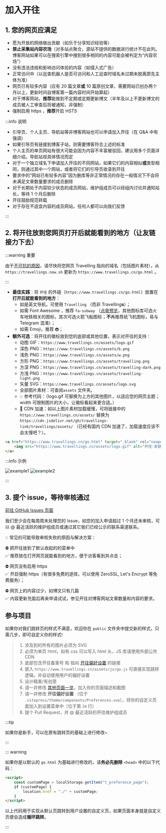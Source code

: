 # 加入开往

## 1. 您的网页应满足

- 愿为开放的网络做出贡献（如乐于分享知识经验等）
- **禁止采集站内容农场**（对多站点聚合，源站不提供的数据进行统计不在此列。博客网站如果可以在搜索引擎中搜到很多相同的内容可能会被判定为“内容农场”）
- 没有违法违规和影响访问体验的内容（如侵入式广告）
- 正常访问中（以巡查机器人是否可访问和人工巡查时域名未过期未脱离原先主体为准）
- 网页已有较多内容（应有 20 篇文章**或** 10 篇原创文章，需要网站已创办两个月以上，更新时间自博客第一篇内容时间开始算起）
- 对于博客网站，**推荐**能做到不定期或定期更新博文（半年及以上不更新博文的成员被人工审查后将被通知，非强制）
- 强制启用 https ，**推荐**开启 HSTS

:::info 说明

- 引导页、个人主页、导航站等非博客网站也可以申请加入开往（在 Q\&A 中有强调）
- 如果引导页有链接到博客子站，则需要博客符合上述的标准
- 个人主页的单页网站有很大可能会因为内容不丰富被驳回，建议用多个页面详细介绍。导航站视具体情况而定
- 对于一个独立域名下申请加入开往的不同网站，如果它们的内容相似**或**类型相同，则通过其中一个网站，或者将它们的引导页收录到开往
- 要求中的“网站已有较多内容”因为删库等非正常情况的存在一般情况下不会将未满足文章数量要求的成员删除
- 对于长期处于内容较少状态的成员网站，维护组成员可以经组内讨论并通知站长，等待 1 个月后删除
- 开往鼓励规范转载
- 对于存在不适宜内容的成员网站，任何人都可以向我们反馈

:::

## 2. 将开往放到您网页**打开后就能看到的地方**（让友链接力下去）

:::warning 重要

由于[不可抗的原因](https://github.com/travellings-link/travellings/issues/566)，请尽快将您网页 Travelling 指向的域名（包括图片素材），从 `https://travellings.now.sh` 更新为 `https://www.travellings.cn/go.html` 。

:::

- **最佳实践**：将 `开往` 的外链（`https://www.travellings.cn/go.html`）放置在**打开后就能看到的地方**：
  - 如是英文导航，可使用 `Travelling` （而非 Travelling**s**）；
  - 如需 Font Awesome ，推荐 `fa-subway` （[点我预览](https://fontawesome.com/icons/subway?style=solid)，其他图标库可选火车地铁相关的图标，其次可选火箭飞船图标；**不**再推荐纸飞机图标，易与 Telegram 混淆）；
  - 如需 Emoji，推荐 `🚇`；
- **额外可选**：将开往的徽标放到您的底部或其他位置，表示对开往的支持：
  - 动图 GIF：`https://www.travellings.cn/assets/logo.gif`
  - 深色 PNG：`https://www.travellings.cn/assets/b.png`
  - 浅色 PNG：`https://www.travellings.cn/assets/w.png`
  - 方形 PNG：`https://www.travellings.cn/assets/travelling.png`
  - 方深 PNG：`https://www.travellings.cn/assets/travelling-dark.png`
  - 方浅 PNG：`https://www.travellings.cn/assets/travelling-light.png`
  - 矢量 SVG：`https://www.travellings.cn/assets/logo.svg`
  - 全部图片素材：可查阅`assets` 文件夹。
  - 💡 参考代码：（logo.gif 可替换为上方的其他图片，以适应您的网页主题；width 可限制图片的大小，让徽标看起来更合适。）
  - 🚀 CDN 加速：如以上图片素材加载缓慢，可将链接中的 `https://www.travellings.cn/assets/` 替换为 `https://cdn.jsdelivr.net/gh/travellings-link/travellings/assets/` （已经有国内 CDN 加速了，加载速度应该不会太慢吧？）。

```html
<a href="https://www.travellings.cn/go.html" target="_blank" rel="noopener" title="开往-友链接力">
    <img src="https://www.travellings.cn/assets/logo.gif" alt="开往-友链接力" width="120">
</a>
```

:::info 示例

![example1](https://www.travellings.cn/assets/example1.png)
![example2](https://www.travellings.cn/assets/example2.png)

:::

## 3. 提个 issue，等待审核通过

[前往 GitHub Issues 页面](https://github.com/travellings-link/travellings/issues)

我们至少会在每周周末处理您的 Issue，如您的加入申请超过 1 个月还未审核，可以 @ 最近活跃的维护组成员或通过其它我们已经公示的联系渠道联系。

💡 常见的可能导致审核失败的原因与解决方案：

⛔ 把开往放到了默认收起的的菜单中\
✅ 推荐放在打开网页就能看到的地方，便于访客看到并点击；

⛔ 网页没有启用 https\
✅ 开启强制 https（有很多免费的途径，可以使用 ZeroSSL, Let's Encrypt 等免费服务）；

⛔ 网页上的内容过少，如博文只有几篇\
✅ 内容更新充盈后再来申请试试，参见开往对博客网站文章数量和内容的要求。

## 参与项目

如果你对我们跳转页的样式不满意，欢迎你在 `public` 文件夹中提交新的样式，只需几步，即可自定义你的样式!

> 1. 涉及到的所有的图片必须为 SVG
> 2. 必须为单页 html，如有 css 可以写入 html 头，JS 库请使用外部公共 CDN
> 3. 底部包含开往备案号 和 指向 [开往偏好设置](https://www.travellings.cn/preference) 的链接
> 4. 嵌入 `https://www.travellings.cn/assets/js/go.js` 可直接实现跳转逻辑，并自动使用用户的偏好设置
> 5. 设计精美/有创意
> 6. 请一并修改 [其他页面一览](https://www.travellings.cn/docs/pages)，加入你的页面描述和截图
> 7. 请一并修改 **开往偏好设置** （位于 `.vitepress/theme/components/Preferences.vue`），将你的自定义页面加入到设置菜单中（位于第 `34` 行）
> 8. 提个 Pull Request，并 @ 最近活跃的开往维护组成员

:::tip

如果你是新手，可以在原有跳转页的基础上进行修改\~

:::

::: warning

如果你是以默认的 `go.html` 为基础进行修改的，请**务必先删除** `<head>` 中的以下代码：

```html
<script>
    const customPage = localStorage.getItem("t_preference_page");
    if (customPage) {
        location.href = "./" + customPage;
    }
</script>
```

以上代码用于实现从默认页跳转到用户设置的自定义页，如果页面本身就是自定义页便会造成**循环跳转**。

:::

